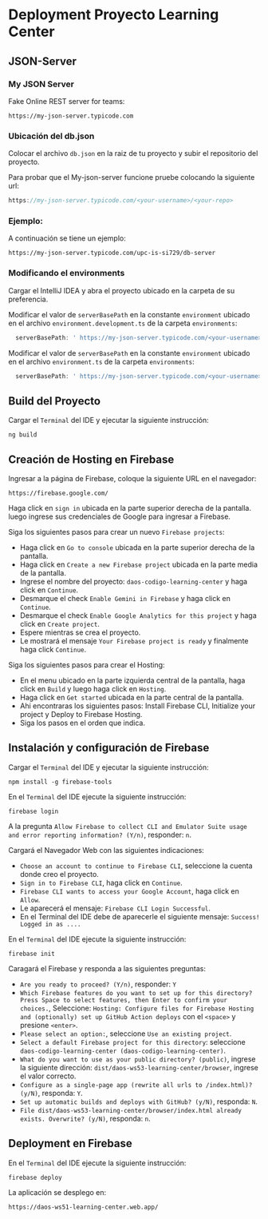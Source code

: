 # Deployment Proyecto Learning Center

## JSON-Server

### My JSON Server

Fake Online REST server for teams:

```
https://my-json-server.typicode.com
```

### Ubicación del db.json
 
Colocar el archivo `db.json` en la raiz de tu proyecto y subir el repositorio del proyecto.

Para probar que el My-json-server funcione pruebe colocando la siguiente url:
```typescript
https://my-json-server.typicode.com/<your-username>/<your-repo>
```

### Ejemplo:

A continuación se tiene un ejemplo:

```
https://my-json-server.typicode.com/upc-is-si729/db-server
```

### Modificando el environments

Cargar el IntelliJ IDEA y abra el proyecto ubicado en la carpeta de su preferencia.

Modificar el valor de `serverBasePath` en la constante `environment` ubicado en el archivo `environment.development.ts` de la carpeta `environments`:
```typescript
  serverBasePath: ' https://my-json-server.typicode.com/<your-username>/<your-repo>'
```

Modificar el valor de `serverBasePath` en la constante `environment` ubicado en el archivo `environment.ts` de la carpeta `environments`:
```typescript
  serverBasePath: ' https://my-json-server.typicode.com/<your-username>/<your-repo>'
```



## Build del Proyecto

Cargar el `Terminal` del IDE y ejecutar la siguiente instrucción: 
```
ng build
```

## Creación de Hosting en Firebase

Ingresar a la página de Firebase, coloque la siguiente URL en el navegador:

```
https://firebase.google.com/
```

Haga click en `sign in` ubicada en la parte superior derecha de la pantalla. luego ingrese sus credenciales de Google para ingresar a Firebase.

Siga los siguientes pasos para crear un nuevo `Firebase projects`:
- Haga click en `Go to console` ubicada en la parte superior derecha de la pantalla.
- Haga click en `Create a new Firebase project` ubicada en la parte media de la pantalla.
- Ingrese el nombre del proyecto: `daos-codigo-learning-center` y haga click en `Continue`.
- Desmarque el check `Enable Gemini in Firebase` y haga click en `Continue`.
- Desmarque el check `Enable Google Analytics for this project` y haga click en `Create project`.
- Espere mientras se crea el proyecto.
- Le mostrará el mensaje `Your Firebase project is ready` y finalmente haga click `Continue`.

Siga los siguientes pasos para crear el Hosting:
- En el menu ubicado en la parte izquierda central de la pantalla, haga click en `Build` y luego haga click en `Hosting`.
- Haga click en `Get started` ubicada en la parte central de la pantalla.
- Ahi encontraras los siguientes pasos: Install Firebase CLI, Initialize your project y Deploy to Firebase Hosting.
- Siga los pasos en el orden que indica.

## Instalación y configuración de Firebase

Cargar el `Terminal` del IDE y ejecutar la siguiente instrucción: 
```
npm install -g firebase-tools
```

En el `Terminal` del IDE ejecute la siguiente instrucción: 
```
firebase login
```

A la pregunta `Allow Firebase to collect CLI and Emulator Suite usage and error reporting information? (Y/n)`, responder: `n`.

Cargará el Navegador Web con las siguientes indicaciones: 
- `Choose an account to continue to Firebase CLI`, seleccione la cuenta donde creo el proyecto.
- `Sign in to Firebase CLI`, haga click en `Continue`.
- `Firebase CLI wants to access your Google Account`, haga click en `Allow`.
- Le aparecerá el mensaje: `Firebase CLI Login Successful`.
- En el Terminal del IDE debe de aparecerle el siguiente mensaje: `Success! Logged in as ....`

En el `Terminal` del IDE ejecute la siguiente instrucción: 
```
firebase init
```

Caragará el Firebase y responda a las siguientes preguntas:
- `Are you ready to proceed? (Y/n)`, responder: `Y`
- `Which Firebase features do you want to set up for this directory? Press Space to select features, then Enter to confirm your choices.`, Seleccione: `Hosting: Configure files for Firebase Hosting and (optionally) set up GitHub Action deploys` con el `<space>` y presione `<enter>`.
- `Please select an option:`, seleccione `Use an existing project`.
- `Select a default Firebase project for this directory`: seleccione `daos-codigo-learning-center (daos-codigo-learning-center)`.
- `What do you want to use as your public directory? (public)`, ingrese la siguiente dirección: `dist/daos-ws53-learning-center/browser`, ingrese el valor correcto. 
- `Configure as a single-page app (rewrite all urls to /index.html)? (y/N)`, responda: `Y`.
- `Set up automatic builds and deploys with GitHub? (y/N)`, responda: `N`.
- `File dist/daos-ws53-learning-center/browser/index.html already exists. Overwrite? (y/N)`, responda: `n`.

## Deployment en Firebase

En el `Terminal` del IDE ejecute la siguiente instrucción: 
```
firebase deploy
```

La aplicación se desplego en:
```
https://daos-ws51-learning-center.web.app/
```
